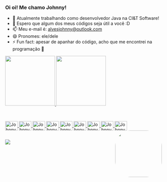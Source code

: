 ### Oi oi! Me chamo Johnny!

- 🌱 Atualmente trabalhando como desenvolvedor Java na CI&T Software!
- 👯 Espero que algum dos meus códigos seja útil a você :D
- 📫 Meu e-mail é: alvesjohnny@outlook.com
- 😄 Pronomes: ele/dele
- ⚡ Fun fact: apesar de apanhar do código, acho que me encontrei na programação 💟

<div>
  <a href="https://github.com/johnnyalvesx">
  <img height="160em" src="https://github-readme-stats.vercel.app/api?username=johnnyalvesx&show_icons=true&theme=tokyonight&include_all_commits=true&count_private=true"/>
  <img height="160em" src="https://github-readme-stats.vercel.app/api/top-langs/?username=johnnyalvesx&layout=compact&langs_count=7&theme=tokyonight">
</div>
  
  ##
  
<div style="display: inline_block"><br>
  <img align="center" alt="Johnny-Java" height="30" width="40" src="https://cdn.jsdelivr.net/gh/devicons/devicon/icons/java/java-original.svg">
  <img align="center" alt="Johnny-Spring" height="30" width="40" src="https://cdn.jsdelivr.net/gh/devicons/devicon/icons/spring/spring-original.svg">
  <img align="center" alt="Johnny-MySQL" height="30" width="40" src="https://cdn.jsdelivr.net/gh/devicons/devicon/icons/mysql/mysql-original.svg">
  <img align="center" alt="Johnny-HTML" height="30" width="40" src="https://cdn.jsdelivr.net/gh/devicons/devicon/icons/html5/html5-original.svg">
  <img align="center" alt="Johnny-CSS" height="30" width="40" src="https://cdn.jsdelivr.net/gh/devicons/devicon/icons/css3/css3-original.svg">
  <img align="center" alt="Johnny-JS" height="30" width="40" src="https://cdn.jsdelivr.net/gh/devicons/devicon/icons/javascript/javascript-original.svg">
  <img align="center" alt="Johnny-Angular" height="30" width="40" src="https://cdn.jsdelivr.net/gh/devicons/devicon/icons/angularjs/angularjs-original.svg">
  <img align="center" alt="Johnny-Docker" height="30" width="40" src="https://cdn.jsdelivr.net/gh/devicons/devicon/icons/docker/docker-original.svg">
  <img align="center" alt="Johnny-Bootstrap" height="30" width="40" src="https://cdn.jsdelivr.net/gh/devicons/devicon/icons/bootstrap/bootstrap-plain.svg">
  <img align="right" alt="" height="150" style="border-radius:50px;" src="">
</div>
  
  ##
  
  <div> 
  <a href="https://www.linkedin.com/in/johnnyalvesx" target="_blank"><img src="https://img.shields.io/badge/-LinkedIn-%230077B5?style=for-the-badge&logo=linkedin&logoColor=white" target="_blank"></a>
    
</div>
